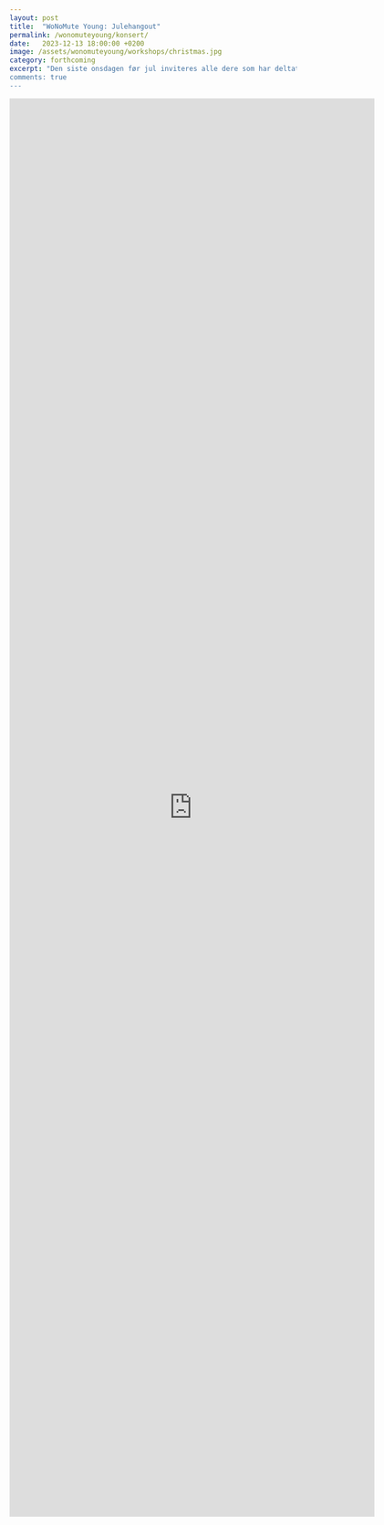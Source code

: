 ```yaml
---
layout: post
title:  "WoNoMute Young: Julehangout"
permalink: /wonomuteyoung/konsert/
date:   2023-12-13 18:00:00 +0200
image: /assets/wonomuteyoung/workshops/christmas.jpg
category: forthcoming
excerpt: "Den siste onsdagen før jul inviteres alle dere som har deltatt på høstens workshops til en førjulshangout på Startblokka. Velkommen!
comments: true
---
```


<iframe src="https://docs.google.com/forms/d/e/1FAIpQLSeMH9V31YJBS-1-NTyxJolfOiC7y2CcpvBt-V68vO52Wym5ag/viewform?embedded=true" width="640" height="2488" frameborder="0" marginheight="0" marginwidth="0">Laster inn …</iframe>
